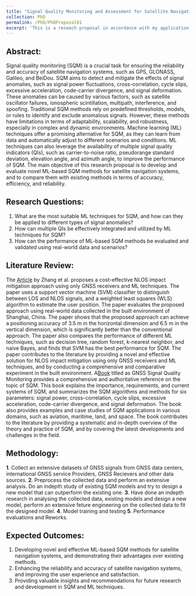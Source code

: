 ```yaml
---
title: "Signal Quality Monitoring and Assessment for Satellite Navigation Systems using Machine Learning Techniques"
collection: PhD 
permalink: /PhD/PhDProposal01
excerpt: 'This is a reseach proposal in accordance with my application to join **The Aerospace Information Research Institute, Chinese Academy of Science**'
---
```


## Abstract:

 Signal quality monitoring (SQM) is a crucial task for ensuring the reliability and accuracy of satellite navigation systems, such as GPS, GLONASS, Galileo, and BeiDou. SQM aims to detect and mitigate the effects of signal anomalies, such as signal power fluctuations, cross-correlation, cycle slips, excessive acceleration, code-carrier divergence, and signal deformation. These anomalies can be caused by various factors, such as satellite oscillator failures, ionospheric scintillation, multipath, interference, and spoofing. Traditional SQM methods rely on predefined thresholds, models, or rules to identify and exclude anomalous signals. However, these methods have limitations in terms of adaptability, scalability, and robustness, especially in complex and dynamic environments. Machine learning (ML) techniques offer a promising alternative for SQM, as they can learn from data and automatically adjust to different scenarios and conditions. ML techniques can also leverage the availability of multiple signal quality indicators (QIs), such as carrier-to-noise ratio, pseudorange standard deviation, elevation angle, and azimuth angle, to improve the performance of SQM. The main objective of this research proposal is to develop and evaluate novel ML-based SQM methods for satellite navigation systems, and to compare them with existing methods in terms of accuracy, efficiency, and reliability.


## Research Questions: 

   1. What are the most suitable ML techniques for SQM, and how can they be applied to different types of signal anomalies?
   2. How can multiple QIs be effectively integrated and utilized by ML techniques for SQM?
   3. How can the performance of ML-based SQM methods be evaluated and validated using real-world data and scenarios?
  

## Literature Review: 

The [Article](https://satellite-navigation.springeropen.com/articles/10.1186/s43020-023-00101-w) by Zhang et al. proposes a cost-effective NLOS impact mitigation approach using only GNSS receivers and ML techniques. The paper uses a support vector machine (SVM) classifier to distinguish between LOS and NLOS signals, and a weighted least squares (WLS) algorithm to estimate the user position. The paper evaluates the proposed approach using real-world data collected in the built environment of Shanghai, China. The paper shows that the proposed approach can achieve a positioning accuracy of 3.5 m in the horizontal dimension and 6.5 m in the vertical dimension, which is significantly better than the conventional approach. The paper also compares the performance of different ML techniques, such as decision tree, random forest, k-nearest neighbor, and naive Bayes, and finds that SVM has the best performance for SQM. The paper contributes to the literature by providing a novel and effective solution for NLOS impact mitigation using only GNSS receivers and ML techniques, and by conducting a comprehensive and comparative experiment in the built environment.
A[Book](https://ieeexplore.ieee.org/document/9305069) titled as GNSS Signal Quality Monitoring provides a comprehensive and authoritative reference on the topic of SQM. This book explains the importance, requirements, and current systems of SQM, and summarizes the SQM algorithms and methods for six parameters: signal power, cross-correlation, cycle slips, excessive acceleration, code-carrier divergence, and signal deformation. The book also provides examples and case studies of SQM applications in various domains, such as aviation, maritime, land, and space. The book contributes to the literature by providing a systematic and in-depth overview of the theory and practice of SQM, and by covering the latest developments and challenges in the field.


## Methodology: 

  **1**. Collect an extensive datasets of GNSS signals from GNSS data centers, international GNSS service Providers, GNSS Recievers and other data sources. 
  **2**. Preprocess the collected data and perform an extensive analysis. Do an indepth study of existing SQM models and try to design a new model that can outperform the existing one.
  **3**. Have done an indepth research in analysing the collected data, existing models and design a new model, perform an extensive feture engineering on the collected data to fit the designed model.
  **4**. Model training and testing 
  **5**. Performance evaluations and Reworks.

## Expected Outcomes:
  1.  Developing novel and effective ML-based SQM methods for satellite navigation systems, and  demonstrating their advantages over existing methods.
  2.  Enhancing the reliability and accuracy of satellite navigation systems, and improving the user experience and satisfaction.
  3.  Providing valuable insights and recommendations for future research and development in SQM and ML techniques.